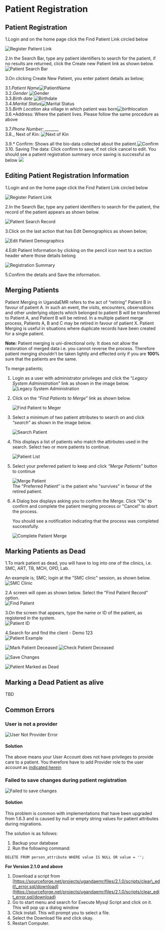 # Patient Registration

## Patient Registration

1.Login and on the home page click the Find Patient Link circled below

![Register Patient Link](../.gitbook/assets/poc_find_patient_link%20%281%29.png)

2.In the Search Bar, type any patient identifiers to search for the patient, if no results are returned, click the Create new Patient link as shown below. ![Patient Search Bar](../.gitbook/assets/poc_search_bar%20%281%29.PNG)

3.On clicking Create New Patient, you enter patient details as below;

3.1._Patient Name_![PatientName](../.gitbook/assets/name%20%281%29.png)  
3.2._Gender_ ![Gender](../.gitbook/assets/gender%20%281%29.png)  
3.3._Birth date_ ![Birthdate](../.gitbook/assets/birth_date%20%281%29.png)  
3.4._Marital Status_![Marital Status](../.gitbook/assets/marital_status%20%281%29.png)  
3.5._Birth Location_ aka village in which patient was born![birthlocation](../.gitbook/assets/birth_location%20%281%29.png)  
3.6.\*Address: Where the patient lives. Please follow the same procedure as above

3.7._Phone Number: \_\__\_\__\_\_  
3.8.\_ Next of Kin: ![Next of Kin](../.gitbook/assets/next_of_kin%20%281%29.png)

3.9.\* Confirm: Shows all the bio-data collected about the patient.![Confirm](../.gitbook/assets/confirmation%20%281%29.png)  
3.10. Saving The data: Click confirm to save, if not click cancel to edit. You should see a patient registration summary once saving is successful as below ![](../.gitbook/assets/poc_patient_summary%20%281%29.PNG)

## Editing Patient Registration Information

1.Login and on the home page click the Find Patient Link circled below

![Register Patient Link](../.gitbook/assets/poc_find_patient_link%20%281%29.png)

2.In the Search Bar, type any patient identifiers to search for the patient, the record of the patient appears as shown below.

![Patient Search Record](../assets/poc_patient_record_search.png)

3.Click on the last action that has Edit Demographics as shown below;

![Edit Patient Demographics](../assets/poc_edit_patient_demographics.png)

4.Edit Patient Information by clicking on the pencil icon next to a section header where those details belong

![Registration Summary](../assets/poc_registration_summary.PNG)

5.Confirm the details and Save the information.

## Merging Patients

Patient Merging in UgandaEMR refers to the act of “retiring” Patient B in favour of patient A. In such an event, the visits, encounters, observations and other underlying objects which belonged to patient B will be transferred to Patient A, and Patient B will be retired. In a multiple patient merge process, Patients A, B and C may be retired in favour of patient X. Patient Merging is useful in situations where duplicate records have been created for a single patient.

**Note:** Patient merging is uni-directional only. It does not allow the restoration of merged data i.e. you cannot reverse the process. Therefore patient merging shouldn’t be taken lightly and effected only if you are **100%** sure that the patients are the same.

To merge patients;

1. Login as a user with administrator privileges and click the “_Legacy System Administration_” link as shown in the image below. ![Legacy System Administration](../.gitbook/assets/patient_merge1%20%281%29.png)
2. Click on the _“Find Patients to Merge_” link as shown below.

   ![Find Patient to Meger](../.gitbook/assets/patient_merge2%20%281%29.png)

3. Select a minimum of two patient attributes to search on and click _“search”_ as shown in the image below.

   ![Search Patient](../.gitbook/assets/patient_merge3%20%281%29.png)

4. This displays a list of patients who match the attirbutes used in the search. Select two or more patients to continue.

   ![Patient List](../.gitbook/assets/patient_merge4%20%281%29.png)

5. Select your preferred patient to keep and click _“Merge Patients”_ button to continue

   ![Merge Patient](../.gitbook/assets/patient_merge5%20%281%29.png)  
   The "Preferred Patient" is the patient who "survives" in favour of the retired patient.

6. A Dialog box displays asking you to confirm the Merge. Click “Ok” to confirm and complete the patient merging process or "Cancel" to abort the process.

   You should see a notification indicating that the process was completed successfully.

   ![Complete Patient Merge](../.gitbook/assets/patient_merge6%20%281%29.png)

## Marking Patients as Dead

1.To mark patient as dead, you will have to log into one of the clinics, i.e. SMC, ART, TB, MCH, OPD, Lab.

An example is; SMC; login at the "SMC clinic" session, as shown below.  
![SMC Clinic](../assets/SMC12.png)

2.A screen will open as shown below. Select the "Find Patient Record" option.  
![Find Patient](../assets/SMC11.png)

3.On the screen that appears, type the name or ID of the patient, as registered in the system.  
![Patient ID](../assets/SMC13.png)

4.Search for and find the client - Demo 123  
![Patient Example](../.gitbook/assets/terminated1%20%281%29.jpg)

![Mark Patient Deceased](../.gitbook/assets/terminated%202.1.PNG) ![Check Patient Deceased](../.gitbook/assets/terminated%2031.PNG)

![Save Changes](../.gitbook/assets/terminated%204.PNG)

![Patient Marked as Dead](../.gitbook/assets/terminated%205.PNG)

## Marking a Dead Patient as alive

TBD

## Common Errors

### User is not a provider

![User Not Provider Error](../.gitbook/assets/logged_in_user_not_provider%20%281%29.png)

#### Solution

The above means your User Account does not have privileges to provide care to a patient. You therefore have to add Provider role to the user account as [indicated herein](../provider_management/making_an_existing_user_a_provider.md)

### Failed to save changes during patient registration

![Failed to save changes](../.gitbook/assets/user_registration_failed_to_save_changes%20%281%29.jpeg)

#### Solution

This problem is common with implementations that have been upgraded from 1.6.3 and is caused by null or empty string values for patient attributes during migrations.

The solution is as follows:  
1. Backup your database  
2. Run the following command:

`DELETE FROM person_attribute WHERE value IS NULL OR value = '';`

**For Version 2.1.0 and above**

1. Download a script from [https://sourceforge.net/projects/ugandaemr/files/2.1.0/scripts/clear\_edit\_error.sql/download](https://sourceforge.net/projects/ugandaemr/files/2.1.0/scripts/clear_edit_error.sql/download)
2. Go to start menu and search for Execute Mysql Script and click on it. This will pop up a dialog window
3. Click install. This will prompt you to select a file. 
4. Select the Download file and click okay.
5. Restart Computer.

